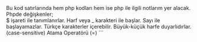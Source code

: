 <div>Bu kod satırlarında hem php kodları hem ise php ile ilgili notlarım yer alacak.</div>
<div>Phpde değişkenler; </div>
  $ işareti ile tanımlanırlar.
  Harf veya _ karakteri ile başlar.
  Sayı ile başlayamazlar.
  Türkçe karakterler içerebilir.
  Büyük-küçük harfe duyarlıdırlar. (case-sensitive)
Atama Operatörü (=)
```<?php 
$degisken= "yiğithan";
$prototurk= "yılmaz";
echo $degisken;     
echo $prototurk;
?>
